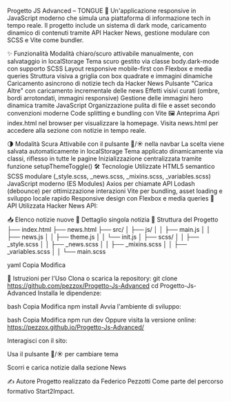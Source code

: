 Progetto JS Advanced – TONGUE 📰
Un'applicazione responsive in JavaScript moderno che simula una piattaforma di informazione tech in tempo reale. Il progetto include un sistema di dark mode, caricamento dinamico di contenuti tramite API Hacker News, gestione modulare con SCSS e Vite come bundler.

✨ Funzionalità
Modalità chiaro/scuro attivabile manualmente, con salvataggio in localStorage
Tema scuro gestito via classe body.dark-mode con supporto SCSS
Layout responsive mobile-first con Flexbox e media queries
Struttura visiva a griglia con box quadrate e immagini dinamiche
Caricamento asincrono di notizie tech da Hacker News
Pulsante "Carica Altre" con caricamento incrementale delle news
Effetti visivi curati (ombre, bordi arrotondati, immagini responsive)
Gestione delle immagini hero dinamica tramite JavaScript
Organizzazione pulita di file e asset secondo convenzioni moderne
Code splitting e bundling con Vite
🖼 Anteprima
Apri index.html nel browser per visualizzare la homepage.
Visita news.html per accedere alla sezione con notizie in tempo reale.

🌗 Modalità Scura
Attivabile con il pulsante 🌚/☀️ nella navbar
La scelta viene salvata automaticamente in localStorage
Tema applicato dinamicamente via classi, riflesso in tutte le pagine
Inizializzazione centralizzata tramite funzione setupThemeToggle()
🛠 Tecnologie Utilizzate
HTML5 semantico
SCSS modulare (_style.scss, _news.scss, _mixins.scss, _variables.scss)
JavaScript moderno (ES Modules)
Axios per chiamate API
Lodash (debounce) per ottimizzazione interazioni
Vite per bundling, asset loading e sviluppo locale rapido
Responsive design con Flexbox e media queries
🔌 API Utilizzata
Hacker News API:

📥 Elenco notizie nuove
📄 Dettaglio singola notizia
📁 Struttura del Progetto
├── index.html ├── news.html ├── src/ │ ├── js/ │ │ ├── main.js │ │ ├── news.js │ │ ├── theme.js │ │ └── init.js │ ├── scss/ │ │ ├── _style.scss │ │ ├── _news.scss │ │ ├── _mixins.scss │ │ ├── _variables.scss │ │ └── main.scss

yaml Copia Modifica

📲 Istruzioni per l'Uso
Clona o scarica la repository:
git clone https://github.com/pezzox/Progetto-Js-Advanced
cd Progetto-Js-Advanced
Installa le dipendenze:

bash Copia Modifica npm install Avvia l'ambiente di sviluppo:

bash Copia Modifica npm run dev Oppure visita la versione online: https://pezzox.github.io/Progetto-Js-Advanced/

Interagisci con il sito:

Usa il pulsante 🌚/☀️ per cambiare tema

Scorri e carica notizie dalla sezione News

✍️ Autore Progetto realizzato da Federico Pezzotti Come parte del percorso formativo Start2Impact.
